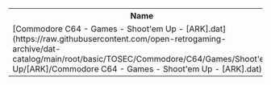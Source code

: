 <table>
<tr><th>Name</th><th>Size</th></tr>
<tr><td>[Commodore C64 - Games - Shoot'em Up - [ARK].dat](https://raw.githubusercontent.com/open-retrogaming-archive/dat-catalog/main/root/basic/TOSEC/Commodore/C64/Games/Shoot'em Up/[ARK]/Commodore C64 - Games - Shoot'em Up - [ARK].dat)</td><td>1250</td></tr>
</table>
